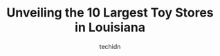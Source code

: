 ---
layout: ampstory
image: https://i0.wp.com/paketmu.com/wp-content/uploads/2023/06/victorias-toy-station-0-in-louisiana-1686368812.jpeg?resize=640,853
author: techidn
featured: false
description: Explore the diverse Toy Store scene in Louisiana, home to an incredible selection of 10 establishments catering to every taste. Whether youre in search of iconic favorites or undiscovered t
title: Unveiling the 10 Largest Toy Stores in Louisiana
cover:
   title: Unveiling the 10 Largest Toy Stores in Louisiana
   subtitle: RICKPATE
   background: https://paketmu.com/wp-content/uploads/2023/06/victorias-toy-station-0-in-louisiana-1686368812.jpeg

pages: 
 - layout: thirds
   top: <h1>#1 Big Boy Toys & Hobbies</h1>
   bottom: "<p>Real good people friendly  and helpful .if they dont have it they will help u find or show where to get it .</p>"
   background: https://paketmu.com/wp-content/uploads/2023/06/victorias-toy-station-1-in-louisiana-1686368813.jpeg
   backgroundblur: true
 - layout: thirds
   top: <h1>#2 The LEGO® Store Lakeside Mall</h1>
   bottom: "<p>Our new favorite store! Literally the staff here is beyond awesome, made my kids experience better than you could imagine, we loved the pick a brick and DIY mini figure!</p>"
   background: https://paketmu.com/wp-content/uploads/2023/06/victorias-toy-station-2-in-louisiana-1686368814.jpeg
   cta:
      link: https://paketmu.com/unveiling-the-10-largest-toy-stores-in-louisiana/
      text: Unveiling the 10 Largest Toy Stores in Louisiana
 - layout: thirds
   top: <h1>#3 Build-A-Bear Workshop</h1>
   bottom: "<p>Abby and Grace were wonderful and so helpful for our 1-year anniversary date. Absolutely EXCEPTIONAL customer service from them both! They made our day. Thank you to the </p>"
   background: https://paketmu.com/wp-content/uploads/2023/06/victorias-toy-station-3-in-louisiana-1686368814.jpeg
   cta:
      link: https://paketmu.com/unveiling-the-10-largest-toy-stores-in-louisiana/
      text: Unveiling the 10 Largest Toy Stores in Louisiana
 - layout: thirds
   top: <h1>#4 Le Jouet</h1>
   bottom: "<p>1700 Airline Dr, Metairie, LA 70001, United States</p>"
   background: https://images.unsplash.com/photo-1599422314077-f4dfdaa4cd09?ixlib=rb-4.0.3&ixid=MnwxMjA3fDB8MHxwaG90by1wYWdlfHx8fGVufDB8fHx8&auto=format&fit=crop&w=640&h=853&q=80
   cta:
      link: https://paketmu.com/unveiling-the-10-largest-toy-stores-in-louisiana/
      text: Unveiling the 10 Largest Toy Stores in Louisiana
 - layout: thirds
   top: <h1>#5 Learning Express Toys of Metairie</h1>
   bottom: "<p>3300 Severn Ave, Metairie, LA 70002, United States</p>"
   background: https://images.unsplash.com/photo-1533735380053-eb8d0759b24a?ixlib=rb-4.0.3&ixid=MnwxMjA3fDB8MHxwaG90by1wYWdlfHx8fGVufDB8fHx8&auto=format&fit=crop&w=640&h=853&q=80
   cta:
      link: https://paketmu.com/unveiling-the-10-largest-toy-stores-in-louisiana/
      text: Unveiling the 10 Largest Toy Stores in Louisiana
 - layout: thirds
   top: <h1>#6 Learning Express Toys</h1>
   bottom: "<p>The Village Shopping Center ,2885 U.S. 190 C2 BB, Mandeville, LA 70471, United States</p>"
   background: https://images.unsplash.com/photo-1552083974-186346191183?ixlib=rb-4.0.3&ixid=MnwxMjA3fDB8MHxwaG90by1wYWdlfHx8fGVufDB8fHx8&auto=format&fit=crop&w=640&h=853&q=80
   cta:
      link: https://paketmu.com/unveiling-the-10-largest-toy-stores-in-louisiana/
      text: Unveiling the 10 Largest Toy Stores in Louisiana
 - layout: thirds
   top: <h1>#7 The Toy Room</h1>
   bottom: "<p>2466 W Congress St, Lafayette, LA 70506, United States</p>"
   background: https://plus.unsplash.com/premium_photo-1664640458616-3c74f8cb4589?ixlib=rb-4.0.3&ixid=MnwxMjA3fDB8MHxwaG90by1wYWdlfHx8fGVufDB8fHx8&auto=format&fit=crop&w=640&h=853&q=80
   cta:
      link: https://paketmu.com/unveiling-the-10-largest-toy-stores-in-louisiana/
      text: Unveiling the 10 Largest Toy Stores in Louisiana
 - layout: thirds
   middle: Continue reading...
   background: https://images.unsplash.com/photo-1620421680010-0766ff230392?ixlib=rb-4.0.3&ixid=MnwxMjA3fDB8MHxwaG90by1wYWdlfHx8fGVufDB8fHx8&auto=format&fit=crop&w=640&h=853&q=80
   cta:
      link: https://paketmu.com/unveiling-the-10-largest-toy-stores-in-louisiana/
      text: Unveiling the 10 Largest Toy Stores in Louisiana
      
---